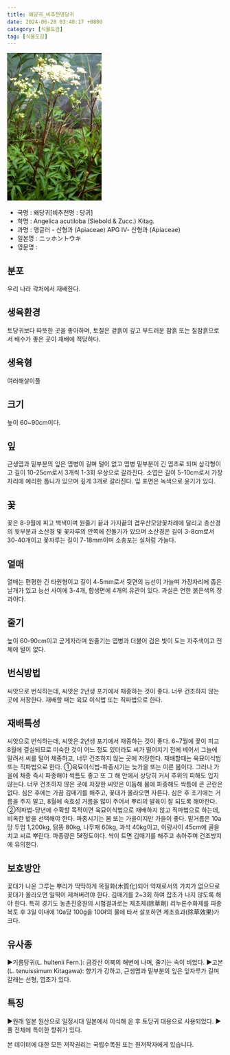 ```yaml
---
title: 왜당귀_비추천명당귀
date: 2024-06-28 03:40:17 +0800
category: [식물도감]
tag: [식물도감]
---
```




![왜당귀[비추천명 : 당귀]](/assets/img/fileUpload/plants/basic/Umbelliferae/Angelica/7310/1_th2.JPG)
- 국명 : 왜당귀[비추천명 : 당귀]
- 학명 : Angelica acutiloba (Siebold & Zucc.) Kitag.
- 과명 : 앵글러 - 산형과 (Apiaceae) APG Ⅳ- 산형과 (Apiaceae)
- 일본명 : ニッホントウキ
- 영문명 : 


## 분포
우리 나라 각처에서 재배한다.
## 생육환경
토당귀보다 따뜻한 곳을 좋아하며, 토질은 겉흙이 깊고 부드러운 참흙 또는 질참흙으로서 배수가 좋은 곳이 재배에 적당하다.
## 생육형
여러해살이풀 
## 크기
높이 60~90cm이다.
## 잎
근생엽과 밑부분의 잎은 엽병이 길며 털이 없고 엽병 밑부분이 긴 엽초로 되며 삼각형이고 길이 10-25cm로서 3개씩 1-3회 우상으로 갈라진다. 소엽은 길이 5-10cm로서 가장자리에 예리한 톱니가 있으며 깊게 3개로 갈라진다. 잎 표면은 녹색으로 윤기가 있다.
## 꽃
꽃은 8-9월에 피고 백색이며 원줄기 끝과 가지끝의 겹우산모양꽃차례에 달리고 총산경의 윗부분과 소산경 및 꽃자루의 안쪽에 잔돌기가 있으며 소산경은 길이 3-8cm로서 30-40개이고 꽃자루는 길이 7-18mm이며 소총포는 실처럼 가늘다.
## 열매
열매는 편평한 긴 타원형이고 길이 4-5mm로서 뒷면의 능선이 가늘며 가장자리에 좁은 날개가 있고 능선 사이에 3-4개, 합생면에 4개의 유관이 있다. 과실은 연한 붉은색의 장과이다.
## 줄기
높이 60-90cm이고 곧게자라며 원줄기는 엽병과 더불어 검은 빛이 도는 자주색이고 전체에 털이 없다.
## 번식방법
씨앗으로 번식하는데, 씨앗은 2년생 포기에서 채종하는 것이 좋다. 너무 건조하지 않는 곳에 저장한다. 재배할 때는 육묘 이식법 또는 직파법으로 한다.
## 재배특성
씨앗으로 번식하는데, 씨앗은 2년생 포기에서 채종하는 것이 좋다. 6~7월에 꽃이 피고 8월에 결실되므로 미숙한 것이 어느 정도 있더라도 씨가 떨어지기 전에 베어서 그늘에 말려서 씨를 털어 채종하고, 너무 건조하지 않는 곳에 저장한다. 재배할때는 육묘이식법 또는 직파법으로 한다.
①육묘이식법-파종시기는 늦가을 또는 이른 봄이다. 그러나 가을에 채종 즉시 파종해야 싹틈도 좋고 또 그 해 안에서 상당히 커서 추위의 피해도 입지 않는다. 너무 건조하지 않은 곳에 저장한 씨앗은 이듬해 봄에 파종해도 싹틈에 큰 곤란은 없다. 심은 후에는 가끔 김매기를 해주고, 꽃대가 올라오면 자른다. 심은 후 초기에는 거름을 주지 말고, 8월에 속효성 거름을 많이 주어서 뿌리의 발육이 잘 되도록 해야한다.
②직파법-당년에 수확할 목적이면 육묘이식법으로 재배하지 않고 직파법으로 하는데, 비옥한 밭을 선택해야 한다. 파종시기는 봄 또는 가을이지만 가을이 좋다. 밑거름은 10a당 두업 1,200kg, 닭똥 80kg, 나무재 60kg, 과석 40kg이고, 이랑사이 45cm에 골을 치고 씨르 뿌린다. 파종량은 5ℓ정도이다. 싹이 트면 김매기를 해주고 솎아주며 건조방지에 유의한다.
## 보호방안
꽃대가 나온 그루는 뿌리가 딱딱하게 목질화(木質化)되어 약재로서의 가치가 없으므로 꽃대가 올라오면 일찍이 제쳐버려야 한다.  김매기를 2~3회 하여 잡초가 나지 않도록 해야 한다. 특히 경기도 농촌진흥원의 시험결과로는 제초제(除草劑) 리누론수화제를 파종 복토 후 3일 이내에 10a당 100g을 100ℓ의 물에 타서 살포하면 제초효과(除草效果)가 크다.
## 유사종
▶기름당귀(L. hultenii Fern.): 금강산 이북의 해변에 나며, 줄기는 속이 비었다.
▶고본(L. tenuissimum Kitagawa): 향기가 강하고, 근생엽과 밑부분의 잎은 잎자루가 길며 갈래는 선형, 엽초가 있다.
## 특징
▶원래 일본 원산으로 일정시대 일본에서 이식해 온 후 토당귀 대용으로 사용되었다.
▶풀 전체에 특이한 향취가 있다.






본 데이터에 대한 모든 저작권리는 국립수목원 또는 원저작자에게 있습니다.
